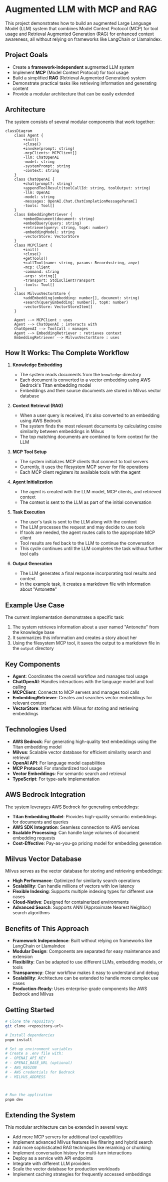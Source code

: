 # Augmented LLM with MCP and RAG

This project demonstrates how to build an augmented Large Language Model (LLM) system that combines Model Context Protocol (MCP) for tool usage and Retrieval Augmented Generation (RAG) for enhanced context awareness, all without relying on frameworks like LangChain or LlamaIndex.

## Project Goals

- Create a **framework-independent** augmented LLM system
- Implement **MCP** (Model Context Protocol) for tool usage
- Build a simplified **RAG** (Retrieval Augmented Generation) system
- Demonstrate practical tasks like retrieving information and generating content
- Provide a modular architecture that can be easily extended

## Architecture

The system consists of several modular components that work together:

```mermaid
classDiagram
    class Agent {
        +init()
        +close()
        +invoke(prompt: string)
        -mcpClients: MCPClient[]
        -llm: ChatOpenAI
        -model: string
        -systemPrompt: string
        -context: string
    }
    class ChatOpenAI {
        +chat(prompt?: string)
        +appendToolResult(toolCallId: string, toolOutput: string)
        -llm: OpenAI
        -model: string
        -messages: OpenAI.Chat.ChatCompletionMessageParam[]
        -tools: Tool[]
    }
    class EmbeddingRetriever {
        +embedDocument(document: string)
        +embedQuery(query: string)
        +retrieve(query: string, topK: number)
        -embeddingModel: string
        -vectorStore: VectorStore
    }
    class MCPClient {
        +init()
        +close()
        +getTools()
        +callTool(name: string, params: Record<string, any>)
        -mcp: Client
        -command: string
        -args: string[]
        -transport: StdioClientTransport
        -tools: Tool[]
    }
    class MilvusVectorStore {
        +addEmbedding(embedding: number[], document: string)
        +search(queryEmbedding: number[], topK: number)
        -vectorStore: VectorStoreItem[]
    }

    Agent --> MCPClient : uses
    Agent --> ChatOpenAI : interacts with
    ChatOpenAI --> ToolCall : manages
    Agent --> EmbeddingRetriever : retrieves context
    EmbeddingRetriever --> MilvusVectorStore : uses
```

## How It Works: The Complete Workflow

1. **Knowledge Embedding**
   - The system reads documents from the `knowledge` directory
   - Each document is converted to a vector embedding using AWS Bedrock's Titan embedding model
   - Embeddings and their source documents are stored in Milvus vector database

2. **Context Retrieval (RAG)**
   - When a user query is received, it's also converted to an embedding using AWS Bedrock
   - The system finds the most relevant documents by calculating cosine similarity between embeddings in Milvus
   - The top matching documents are combined to form context for the LLM

3. **MCP Tool Setup**
   - The system initializes MCP clients that connect to tool servers
   - Currently, it uses the filesystem MCP server for file operations
   - Each MCP client registers its available tools with the agent

4. **Agent Initialization**
   - The agent is created with the LLM model, MCP clients, and retrieved context
   - The context is sent to the LLM as part of the initial conversation

5. **Task Execution**
   - The user's task is sent to the LLM along with the context
   - The LLM processes the request and may decide to use tools
   - If tools are needed, the agent routes calls to the appropriate MCP client
   - Tool results are fed back to the LLM to continue the conversation
   - This cycle continues until the LLM completes the task without further tool calls

6. **Output Generation**
   - The LLM generates a final response incorporating tool results and context
   - In the example task, it creates a markdown file with information about "Antonette"

## Example Use Case

The current implementation demonstrates a specific task:
1. The system retrieves information about a user named "Antonette" from the knowledge base
2. It summarizes this information and creates a story about her
3. Using the filesystem MCP tool, it saves the output to a markdown file in the `output` directory

## Key Components

- **Agent**: Coordinates the overall workflow and manages tool usage
- **ChatOpenAI**: Handles interactions with the language model and tool calling
- **MCPClient**: Connects to MCP servers and manages tool calls
- **EmbeddingRetriever**: Creates and searches vector embeddings for relevant context
- **VectorStore**: Interfaces with Milvus for storing and retrieving embeddings

## Technologies Used

- **AWS Bedrock**: For generating high-quality text embeddings using the Titan embedding model
- **Milvus**: Scalable vector database for efficient similarity search and retrieval
- **OpenAI API**: For language model capabilities
- **MCP Protocol**: For standardized tool usage
- **Vector Embeddings**: For semantic search and retrieval
- **TypeScript**: For type-safe implementation

## AWS Bedrock Integration

The system leverages AWS Bedrock for generating embeddings:

- **Titan Embedding Model**: Provides high-quality semantic embeddings for documents and queries
- **AWS SDK Integration**: Seamless connection to AWS services
- **Scalable Processing**: Can handle large volumes of document embedding requests
- **Cost-Effective**: Pay-as-you-go pricing model for embedding generation

## Milvus Vector Database

Milvus serves as the vector database for storing and retrieving embeddings:

- **High Performance**: Optimized for similarity search operations
- **Scalability**: Can handle millions of vectors with low latency
- **Flexible Indexing**: Supports multiple indexing types for different use cases
- **Cloud-Native**: Designed for containerized environments
- **Advanced Search**: Supports ANN (Approximate Nearest Neighbor) search algorithms

## Benefits of This Approach

- **Framework Independence**: Built without relying on frameworks like LangChain or LlamaIndex
- **Modular Design**: Components are separated for easy maintenance and extension
- **Flexibility**: Can be adapted to use different LLMs, embedding models, or tools
- **Transparency**: Clear workflow makes it easy to understand and debug
- **Scalability**: Architecture can be extended to handle more complex use cases
- **Production-Ready**: Uses enterprise-grade components like AWS Bedrock and Milvus

## Getting Started

```bash
# Clone the repository
git clone <repository-url>

# Install dependencies
pnpm install

# Set up environment variables
# Create a .env file with:
# - OPENAI_API_KEY
# - OPENAI_BASE_URL (optional)
# - AWS_REGION
# - AWS credentials for Bedrock
# - MILVUS_ADDRESS



# Run the application
pnpm dev
```

## Extending the System

This modular architecture can be extended in several ways:
- Add more MCP servers for additional tool capabilities
- Implement advanced Milvus features like filtering and hybrid search
- Add more sophisticated RAG techniques like reranking or chunking
- Implement conversation history for multi-turn interactions
- Deploy as a service with API endpoints
- Integrate with different LLM providers
- Scale the vector database for production workloads
- Implement caching strategies for frequently accessed embeddings
